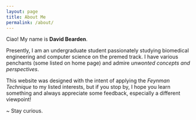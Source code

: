 ```yaml
---
layout: page
title: About Me
permalink: /about/
---
```

Ciao! My name is **David Bearden**.  

Presently, I am an undergraduate student passionately studying biomedical engineering and computer science on the premed track. I have various penchants (some listed on home page) and admire *unwonted concepts and perspectives*.

This website was designed with the intent of applying the *Feynman Technique* to my listed interests, but if you stop by, I hope you learn something and always appreciate some feedback, especially a different viewpoint!

~ Stay curious.

